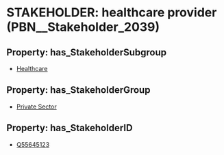 # STAKEHOLDER: __healthcare provider__ (PBN__Stakeholder_2039)

## Property: has_StakeholderSubgroup

* [Healthcare](PBN__StakeholderSubgroup_48)

## Property: has_StakeholderGroup

* [Private Sector](PBN__StakeholderGroup_5)

## Property: has_StakeholderID

* [Q55645123](Q55645123)

